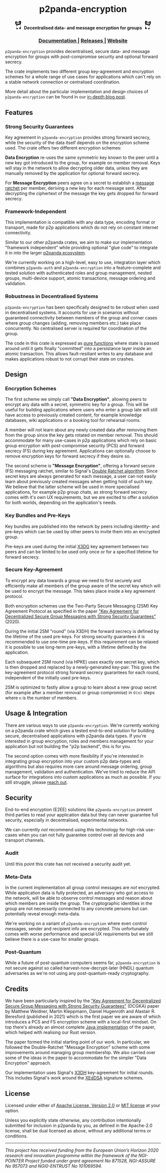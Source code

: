 <h1 align="center">p2panda-encryption</h1>

<div align="center">
  <img src="https://raw.githubusercontent.com/p2panda/.github/main/assets/panda-left.gif" width="auto" height="30px">
  <strong>Decentralised data- and message encryption for groups</strong>
  <img src="https://raw.githubusercontent.com/p2panda/.github/main/assets/panda-right.gif" width="auto" height="30px">
</div>

<div align="center">
  <h3>
    <a href="https://docs.rs/p2panda-encryption">
      Documentation
    </a>
    <span> | </span>
    <a href="https://github.com/p2panda/p2panda/releases">
      Releases
    </a>
    <span> | </span>
    <a href="https://p2panda.org">
      Website
    </a>
  </h3>
</div>

`p2panda-encryption` provides decentralised, secure data- and message encryption for groups with post-compromise security and optional forward secrecy.

The crate implements two different group key-agreement and encryption schemes for a whole range of use cases for applications which can't rely on a stable network connection or centralised coordination.

More detail about the particular implementation and design choices of `p2panda-encryption` can be found in our [in-depth blog post](https://p2panda.org/2025/02/24/group-encryption.html).

## Features

### Strong Security Guarantees

Key agreement in `p2panda-encryption` provides strong forward secrecy, while the security of the data itself depends on the encryption scheme used. The crate offers two different encryption schemes:

**Data Encryption** re-uses the same symmetric key known to the peer until a new key got introduced to the group, for example on member removal. Keys will stay in the network to allow decrypting older data, unless they are manually removed by the application for optional forward secrecy.

For **Message Encryption** peers agree on a secret to establish a [message ratchet](https://en.wikipedia.org/wiki/Double_Ratchet_Algorithm) per member, deriving a new key for each message sent. After decrypting the ciphertext of the message the key gets dropped for forward secrecy.

### Framework-Independent

This implementation is compatible with any data type, encoding format or transport, made for p2p applications which do not rely on constant internet connectivity.

Similar to our other p2panda crates, we aim to make our implementation "framework independent" while providing optional "glue code" to integrate it in into the larger [p2panda ecosystem](https://p2panda.org).

We're currently working on a high-level, easy to use, integration layer which combines `p2panda-auth` and `p2panda-encryption` into a feature-complete and tested solution with authenticated roles and group management, nested groups, multi-device support, atomic transactions, message ordering and validation.

### Robustness in Decentralised Systems

`p2panda-encryption` has been specifically designed to be robust when used in decentralised systems. It accounts for use in scenarios without guaranteed connectivity between members of the group and corner cases where group changes (adding, removing members etc.) take place concurrently. No centralised server is required for coordination of the group.

The code in this crate is expressed as [pure functions](https://en.wikipedia.org/wiki/Pure_function) where state is passed around until it gets finally "committed" into a persistance layer inside an atomic transaction. This allows fault-resiliant writes to any database and makes applications robust to not corrupt their state on crashes.

## Design

### Encryption Schemes

The first scheme we simply call **"Data Encryption"**, allowing peers to encrypt any data with a secret, symmetric key for a group. This will be useful for building applications where users who enter a group late will still have access to previously created content, for example knowledge databases, wiki applications or a booking tool for rehearsal rooms.

A member will not learn about any newly created data after removing them from the group since the key gets rotated on member removal. This should accommodate for many use-cases in p2p applications which rely on basic group encryption with post-compromise security (PCS) and forward secrecy (FS) during key agreement. Applications can optionally choose to remove encryption keys for forward secrecy if they desire so.

The second scheme is **"Message Encryption"**, offering a forward secure (FS) messaging ratchet, similar to Signal's [Double Ratchet algorithm](https://en.wikipedia.org/wiki/Double_Ratchet_Algorithm). Since secret keys are always generated for each message, a user can not easily learn about previously created messages when getting hold of such key. We believe that the latter scheme will be used in more specialised applications, for example p2p group chats, as strong forward secrecy comes with it's own UX requirements, but we are excited to offer a solution for both worlds, depending on the application's needs.

### Key Bundles and Pre-Keys

Key bundles are published into the network by peers including identity- and pre-keys which can be used by other peers to invite them into an encrypted group.

Pre-keys are used during the initial [X3DG](https://signal.org/docs/specifications/x3dh/) key agreement between two peers and can be limited to be used only once or for a specified lifetime for forward secrecy.

### Secure Key-Agreement

To encrypt any data towards a group we need to first securely and efficiently make all members of the group aware of the secret key which will be used to encrypt the message. This takes place inside a key agreement protocol.

Both encryption schemes use the Two-Party Secure Messaging (2SM) Key Agreement Protocol as specified in the paper ["Key Agreement for Decentralized Secure Group Messaging with Strong Security Guarantees"](https://eprint.iacr.org/2020/1281.pdf>) (2020).

During the initial 2SM "round" (via X3DH) the forward secrecy is defined by the lifetime of the used pre-keys. For strong security guarantees it is recommended to use one-time pre-keys. If this requirement can be relaxed it is possible to use long-term pre-keys, with a lifetime defined by the application.

Each subsequent 2SM round (via HPKE) uses exactly one secret key, which is then dropped and replaced by a newly-generated key-pair. This gives the key-agreement protocol strong forward secrecy guarantees for each round, independent of the initially used pre-keys.

2SM is optimized to fastly allow a group to learn about a new group secret (for example after a member removal or group compromise) in `O(n)` steps where `n` is the number of members.

## Usage & Integration

There are various ways to use `p2panda-encryption`. We're currently working on a p2panda crate which gives a tested end-to-end solution for building secure, decentralised applications with p2panda data types. If you're interested in group encryption, roles and members management for your application but not building the "p2p backend", this is for you.

The second option comes with more flexibility if you're interested in integrating group encryption into your custom p2p data-types and algorithms but also requires more care around message ordering, group management, validation and authentication. We've tried to reduce the API surface for integrations into custom applications as much as possible. If you still struggle, please [reach out](https://p2panda.org/#contact).

## Security

End-to-end encryption (E2EE) solutions like `p2panda-encryption` prevent third parties to read your application data but they can never guarantee full security, especially in decentralised, experimental networks.

We can currently _not_ recommend using this technology for high-risk use-cases when you can not fully guarantee control over all devices and transport channels.

### Audit

Until this point this crate has not received a security audit yet.

### Meta-Data

In the current implementation all group control messages are _not_ encrypted. While application data is fully protected, an adversary who got access to the network, will be able to observe control messages and reason about which members are inside the group. The cryptographic identities in the group are not necessarily connected to any concrete persons but can potentially reveal enough meta-data.

We're working on a variant of `p2panda-encryption` where even control messages, sender and recipient info are encrypted. This unfortunately comes with worse performance and special UX requirements but we still believe there is a use-case for smaller groups.

### Post-Quantum

While a future of post-quantum computers seems far, `p2panda-encryption` is not secure against so called harvest-now-decrypt-later (HNDL) quantum adversaries as we're not using any post-quantum-ready cryptography.

## Credits

We have been particularly inspired by the ["Key Agreement for Decentralized Secure Group Messaging with Strong Security Guarantees"](https://eprint.iacr.org/2020/1281.pdf) (DCGKA) paper by Matthew Weidner, Martin Kleppmann, Daniel Hugenroth and Alastair R. Beresford (published in 2021) which is the first paper we are aware of which introduces a PCS and FS encryption scheme with a local-first mindset. On top there's already an almost complete [Java implementation](https://github.com/trvedata/key-agreement) of the paper, which helped with realising our Rust version.

The paper formed the initial starting point of our work. In particular, we followed the Double-Ratchet "Message Encryption" scheme with some improvements around managing group membership. We also carried over some of the ideas in the paper to accommodate for the simpler "Data Encryption" approach.

Our implementation uses Signal's [X3DH](https://signal.org/docs/specifications/x3dh) key-agreement for initial rounds. This includes Signal's work around the [XEdDSA](https://signal.org/docs/specifications/xeddsa) signature schemes.

## License

Licensed under either of [Apache License, Version 2.0] or [MIT license] at your option.

Unless you explicitly state otherwise, any contribution intentionally submitted for inclusion in
p2panda by you, as defined in the Apache-2.0 license, shall be dual licensed as above, without any
additional terms or conditions.

[Apache License, Version 2.0]: https://github.com/p2panda/p2panda/blob/main/LICENSES/Apache-2.0.txt
[MIT license]: https://github.com/p2panda/p2panda/blob/main/LICENSES/MIT.txt

---

*This project has received funding from the European Union’s Horizon 2020
research and innovation programme within the framework of the NGI-POINTER
Project funded under grant agreement No 871528, NGI-ASSURE No 957073 and
NGI0-ENTRUST No 101069594*.
